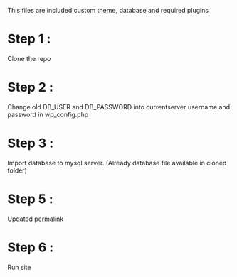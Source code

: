 This files are included custom theme, database and required plugins 


# Step 1 : 

Clone the repo

# Step 2 :

Change old DB_USER and DB_PASSWORD into currentserver username and password in wp_config.php

# Step 3 :

Import database to mysql server.
(Already database file available in cloned folder)

# Step 5 :

Updated permalink

# Step 6 :

Run site
